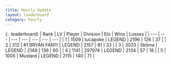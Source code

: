 ```yaml
---
title: Hourly Update
layout: leaderboard
category: hourly
---
```


{: .leaderboard}
| Rank | LV | Player | Division | Elo | Wins | Losses |
| --- | --- | --- | --- | --- | --- | --- |
| <span data-change="0">1</span> | 1509 | <span title="ID: 41925">lucapoke</span> | LEGEND | <span data-change="0">2196</span> | <span data-change="0">126</span> | <span data-change="0">37</span> |
| <span data-change="1">2</span> | 312 | <span title="ID: 756342">#1 BRYAN FAN!!!</span> | LEGEND | <span data-change="17">2157</span> | <span data-change="3">81</span> | <span data-change="0">33</span> |
| <span data-change="-1">3</span> | 3033 | <span title="ID: 353063">Sktima</span> | LEGEND | <span data-change="0">2149</span> | <span data-change="0">136</span> | <span data-change="0">60</span> |
| <span data-change="0">4</span> | 1141 | <span title="ID: 544038">297974</span> | LEGEND | <span data-change="0">2134</span> | <span data-change="0">57</span> | <span data-change="0">18</span> |
| <span data-change="0">5</span> | 1005 | <span title="ID: 611082">Mustard</span> | LEGEND | <span data-change="-14">2115</span> | <span data-change="2">140</span> | <span data-change="2">71</span> |